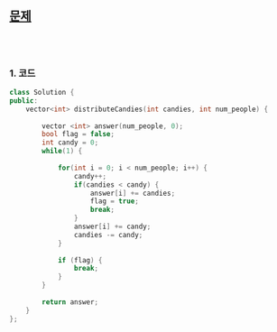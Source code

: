 [문제](https://leetcode.com/problems/distribute-candies-to-people/)
-----------------------------------------------

<br>
<br>

### 1. 코드
```cpp
class Solution {
public:
    vector<int> distributeCandies(int candies, int num_people) {
        
        vector <int> answer(num_people, 0);
        bool flag = false;
        int candy = 0;
        while(1) {
            
            for(int i = 0; i < num_people; i++) {
                candy++;
                if(candies < candy) {
                    answer[i] += candies;
                    flag = true;
                    break;
                }
                answer[i] += candy;
                candies -= candy;
            }
            
            if (flag) {
                break; 
            }
        }
        
        return answer;
    }
};
```
